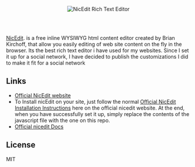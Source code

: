 <br><br>
<p align="center">
  <img src="http://i1.wp.com/blogupstairs.com/wp-content/uploads/2012/01/niceedit.png?w=582" alt="NicEdit Rich Text Editor"/>
</p>
<br><br>


  [NicEdit](http://nicedit.com). is a free inline WYSIWYG html content editor created by Brian Kirchoff, that allow you easily editing of web site content on the fly in the browser. Its the best
  rich text editor i have used for my websites. Since I set it up for a social network, I have decided to publish the customizations I did to make it fit for a social network
## Links

  - [Official NicEdit website](http://nicedit.com)
  - To Install nicEdit on your site, just follow the normal [Official NicEdit Installation Instructions](http://nicedit.com/demos.php) here on the official nicedit website. At the end, when you
  have successfully set it up, simply replace the contents of the javascript file with the one on this repo. 
  - [Official nicedit Docs](http://nicedit.com/docs.php)



## License

MIT 
